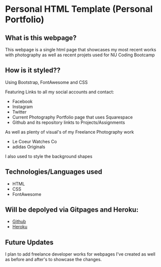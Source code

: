 # Personal HTML Template (Personal Portfolio)

## What is this webpage?
This webpage is a single html page that showcases my most recent works with photography as well as recent projets used for NU Coding Bootcamp

## How is it styled??
Using Bootstrap, FontAwesome and CSS

Featuring Links to all my social accounts and contact:
* Facebook
* Instagram
* Twitter
* Current Photography Portfolio page that uses Squarespace
* Github and its repository linkts to Projects/Assignments

As well as plenty of visual's of my Freelance Photography work
* Le Coeur Watches Co
* adidas Originals

I also used <polygon> to style the background shapes

## Technologies/Languages used
* HTML
* CSS
* FontAwesome

## Will be depolyed via Gitpages and Heroku:
* <a href="#">Github</a>
* <a href="#">Heroku</a>

## Future Updates
I plan to add freelance developer works for webpages I've created as well as before and after's to showcase the changes.
